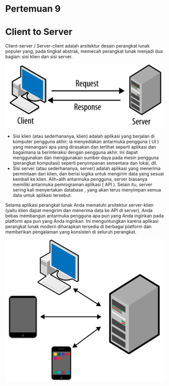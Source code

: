 # Pertemuan 9

<h1>Client to Server</h1>

<p>Client-server / Server-client adalah arsitektur desain perangkat lunak populer yang, pada tingkat abstrak, memecah perangkat lunak menjadi dua bagian: sisi klien dan sisi server.</p>

<img src="client-server-1.png">

<ul>
	<li>Sisi klien (atau sederhananya, klien) adalah aplikasi yang berjalan di komputer pengguna akhir; ia menyediakan antarmuka pengguna ( UI ) yang menangani apa yang dirasakan dan terlihat seperti aplikasi dan bagaimana ia berinteraksi dengan pengguna akhir. Ini dapat menggunakan dan menggunakan sumber daya pada mesin pengguna (perangkat komputasi) seperti penyimpanan sementara dan lokal, dll.</li>
	<li>Sisi server (atau sederhananya, server) adalah aplikasi yang menerima permintaan dari klien, dan berisi logika untuk mengirim data yang sesuai kembali ke klien. Alih-alih antarmuka pengguna, server biasanya memiliki antarmuka pemrograman aplikasi ( API ). Selain itu, server sering kali menyertakan database , yang akan terus menyimpan semua data untuk aplikasi tersebut.</li>
</ul>

<p>Selama aplikasi perangkat lunak Anda mematuhi arsitektur server-klien (yaitu klien dapat mengirim dan menerima data ke API di server), Anda bebas membangun antarmuka pengguna apa pun yang Anda inginkan pada platform apa pun yang Anda inginkan. Ini menguntungkan karena aplikasi perangkat lunak modern diharapkan tersedia di berbagai platform dan memberikan pengalaman yang konsisten di seluruh perangkat.</p>

<img src="client-server-2.png">
